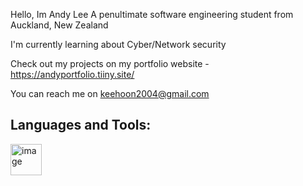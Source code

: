 Hello, Im Andy Lee
A penultimate software engineering student from Auckland, New Zealand

I'm currently learning about Cyber/Network security 

Check out my projects on my portfolio website - https://andyportfolio.tiiny.site/

You can reach me on keehoon2004@gmail.com

## Languages and Tools:
<img src="https://github.com/andy7937/andy7937/assets/126305769/129116ee-a89c-44de-8230-bc5dfae15f8a" alt="image" width="50" height="50">



